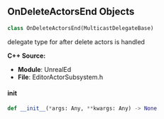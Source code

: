 ## OnDeleteActorsEnd Objects

```python
class OnDeleteActorsEnd(MulticastDelegateBase)
```

delegate type for after delete actors is handled

**C++ Source:**

- **Module**: UnrealEd
- **File**: EditorActorSubsystem.h

<a id="unreal.OnDeleteActorsEnd.__init__"></a>

#### __init__

```python
def __init__(*args: Any, **kwargs: Any) -> None
```

<a id="unreal.OnDuplicateActorsBegin"></a>